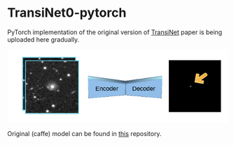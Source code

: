# TransiNet0-pytorch

PyTorch implementation of the original version of [TransiNet](https://www.rawdataspeaks.com/projects/transinet0/) paper is being uploaded here gradually.

<p align="center">
<img src="https://github.com/NimSed/TransiNet0/blob/master/teaser.png?raw=true" width="600"/>
</p>

Original (caffe) model can be found in [this](https://github.com/NimSed/TransiNet0) repository.
